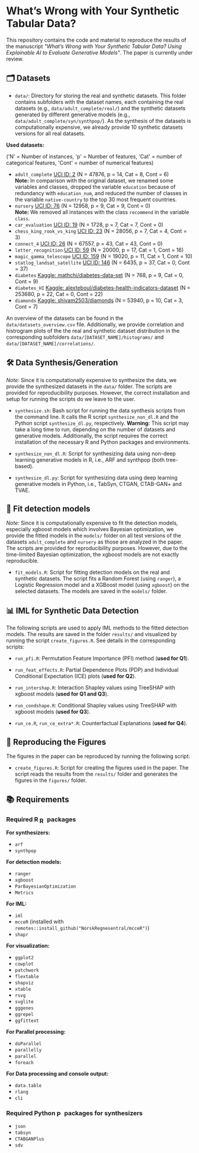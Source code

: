 # What’s Wrong with Your Synthetic Tabular Data?

This repository contains the code and material to reproduce the results of the 
manuscript *"What’s Wrong with Your Synthetic Tabular Data? Using Explainable AI 
to Evaluate Generative Models"*. The paper is currently under review.

## 🗂️ Datasets

- `data/`: Directory for storing the real and synthetic datasets. This folder
  contains subfolders with the dataset names, each containing the real datasets
  (e.g., `data/adult_complete/real/`) and the synthetic datasets generated by
  different generative models (e.g., `data/adult_complete/syn/synthpop/`).
  As the synthesis of the datasets is computationally expensive, we already
  provide 10 synthetic datasets versions for all real datasets.
  
**Used datasets:**

('N' = Number of instances, 'p' = Number of features, 'Cat' = number of categorical features, 'Cont' = number of numerical features)

- `adult_complete` [UCI ID: 2](https://archive.ics.uci.edu/dataset/2/adult) (N = 47876, p = 14, Cat = 8, Cont = 6)  
  **Note:** In comparison with the original dataset, we renamed some variables 
  and classes, dropped the variable `education`
  because of redundancy with `education_num`, and reduced the number of classes in
  the variable `native-country` to the top 30 most frequent countries.
- `nursery` [UCI ID: 76](https://archive.ics.uci.edu/dataset/76/nursery) (N = 12958, p = 9, Cat = 9, Cont = 0)  
  **Note:** We removed all instances with the class `recommend` in the variable 
  `class`.
- `car_evaluation` [UCI ID: 19](https://archive.ics.uci.edu/dataset/19/car+evaluation) (N =   1728, p =  7, Cat =  7, Cont =  0)
- `chess_king_rook_vs_king` [UCI ID: 23](https://archive.ics.uci.edu/dataset/23/chess+king+rook+vs+king) (N = 28056, p = 7, Cat = 4, Cont = 3)
- `connect_4` [UCI ID: 26](https://archive.ics.uci.edu/dataset/26/connect+4) (N = 67557, p = 43, Cat = 43, Cont = 0)
- `letter_recognition` [UCI ID: 59](https://archive.ics.uci.edu/dataset/59/letter+recognition) (N = 20000, p = 17, Cat = 1, Cont = 16)
- `magic_gamma_telescope` [UCI ID: 159](https://archive.ics.uci.edu/dataset/159/magic+gamma+telescope) (N = 19020, p = 11, Cat = 1, Cont = 10)
- `statlog_landsat_satellite` [UCI ID: 146](https://archive.ics.uci.edu/dataset/146/statlog+landsat+satellite) (N = 6435, p = 37, Cat = 0, Cont = 37)
- `diabetes` [Kaggle: mathchi/diabetes-data-set](https://www.kaggle.com/datasets/mathchi/diabetes-data-set) (N = 768, p = 9, Cat = 0, Cont = 9)
- `diabetes_HI` [Kaggle: alexteboul/diabetes-health-indicators-dataset](https://www.kaggle.com/datasets/alexteboul/diabetes-health-indicators-dataset) (N = 253680, p = 22, Cat = 0, Cont = 22)
- `diamonds` [Kaggle: shivam2503/diamonds](https://www.kaggle.com/datasets/shivam2503/diamonds)  (N = 53940, p = 10, Cat = 3, Cont = 7)



An overview of the datasets can be found in the `data/datasets_overview.csv` 
file. Additionally, we provide correlation and histrogram plots of the the real 
and synthetic dataset distribution in the corresponding subfolders 
`data/[DATASET_NAME]/histograms/` and `data/[DATASET_NAME]/correlations/`.

## 🛠️ Data Synthesis/Generation

*Note:* Since it is computationally expensive to synthesize the data, we provide
the synthesized datasets in the `data/` folder. The scripts are provided for
reproducibility purposes. However, the correct installation and setup for
running the scripts do we leave to the user.

- `synthesize.sh`: Bash script for running the data synthesis scripts from
  the command line. It calls the R script `synthesize_non_dl.R` and the Python
  script `synthesize_dl.py`, respectively. 
  **Warning:** This script may take a long time to run, depending on the number
  of datasets and generative models. Additionally, the script requires the
  correct installation of the necessary R and Python packages and environments.

- `synthesize_non_dl.R`: Script for synthesizing data using non-deep learning 
  generative models in R, i.e., ARF and synthpop (both tree-based).

- `synthesize_dl.py`: Script for synthesizing data using deep learning generative
  models in Python, i.e., TabSyn, CTGAN, CTAB-GAN+ and TVAE.
  
## 🧠 Fit detection models

*Note:* Since it is computationally expensive to fit the detection models, 
especially xgboost models which involves Bayesian optimization, we provide the
fitted models in the `models/` folder on all test versions of the datasets
`adult_complete` and `nursery` as those are analyzed in the paper. The scripts
are provided for reproducibility purposes. However, due to the time-limited
Bayesian optimization, the xgboost models are not exactly reproducible.

- `fit_models.R`: Script for fitting detection models on the real and synthetic
  datasets. The script fits a Random Forest (using `ranger`), a Logistic 
  Regression model and a XGBoost model (using `xgboost`) on the selected
  datasets. The models are saved in the `models/` folder.

## 📊 IML for Synthetic Data Detection

The following scripts are used to apply IML methods to the fitted detection 
models. The results are saved in the folder `results/` and visualized by
running the script `create_figures.R`. 
See details in the corresponding scripts:

- `run_pfi.R`: Permutation Feature Importance (PFI) method (**used for Q1**).

- `run_feat_effects.R`: Partial Dependence Plots (PDP) and Individual Conditional
  Expectation (ICE) plots (**used for Q2**).

- `run_intershap.R`: Interaction Shapley values using TreeSHAP with xgboost 
  models (**used for Q1 and Q3**).
  
- `run_condshape.R`: Conditional Shapley values using TreeSHAP with xgboost 
  models (**used for Q3**).
  
- `run_ce.R`, `run_ce_extra*.R`: Counterfactual Explanations (**used for Q4**).

## 🚀 Reproducing the Figures

The figures in the paper can be reproduced by running the following script:

- `create_figures.R`: Script for creating the figures used in the paper. The
  script reads the results from the `results/` folder and generates the figures
  in the `figures/` folder.
  

## 📚 Requirements

### Required R <img src="https://www.r-project.org/Rlogo.png" alt="R logo" style="height: 1em; vertical-align: middle;"> packages

**For synthesizers:**

- `arf`
- `synthpop`

**For detection models:**

- `ranger`
- `xgboost`
- `ParBayesianOptimization`
- `Metrics`

**For IML:**

- `iml`
- `mcceR` (installed with `remotes::install_github("NorskRegnesentral/mcceR")`)
- `shapr`

**For visualization:**

- `ggplot2`
- `cowplot`
- `patchwork`
- `flextable`
- `shapviz`
- `xtable`
- `rsvg`
- `svglite`
- `gggenes`
- `ggrepel`
- `ggfittext`


**For Parallel processing:**

- `doParallel`
- `parallelly`
- `parallel`
- `foreach`

**For Data processing and console output:**

- `data.table`
- `rlang`
- `cli`

### Required Python <img src="https://s3.dualstack.us-east-2.amazonaws.com/pythondotorg-assets/media/community/logos/python-logo-only.png" alt="Python logo" style="height: 1em; vertical-align: middle;"> packages for synthesizers

- `json`
- `tabsyn`
- `CTABGANPlus`
- `sdv`
